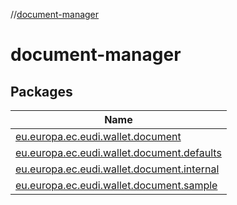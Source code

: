 //[document-manager](index.md)

# document-manager

## Packages

| Name                                                                                                               |
|--------------------------------------------------------------------------------------------------------------------|
| [eu.europa.ec.eudi.wallet.document](document-manager/eu.europa.ec.eudi.wallet.document/index.md)                   |
| [eu.europa.ec.eudi.wallet.document.defaults](document-manager/eu.europa.ec.eudi.wallet.document.defaults/index.md) |
| [eu.europa.ec.eudi.wallet.document.internal](document-manager/eu.europa.ec.eudi.wallet.document.internal/index.md) |
| [eu.europa.ec.eudi.wallet.document.sample](document-manager/eu.europa.ec.eudi.wallet.document.sample/index.md)     |
